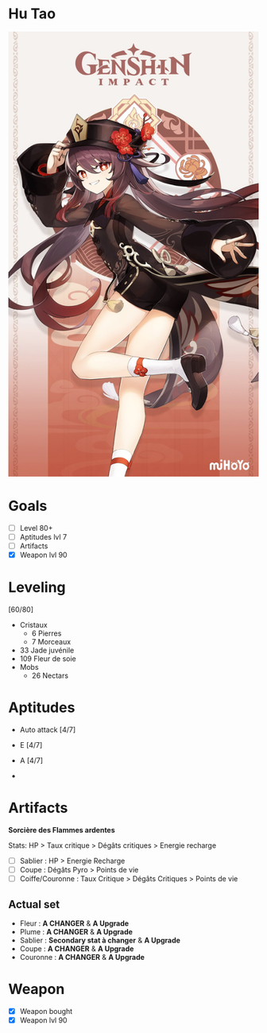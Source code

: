 # Hu Tao

![Hu Tao picture](Pictures/Hu_Tao_picture.jpg)

# Goals

- [ ] Level 80+  
- [ ] Aptitudes lvl 7  
- [ ] Artifacts  
- [x] Weapon lvl 90

# Leveling

[60/80]
* Cristaux
  * 6 Pierres
  * 7 Morceaux
* 33 Jade juvénile
* 109 Fleur de soie
* Mobs
  * 26 Nectars

# Aptitudes

* Auto attack [4/7]
* E [4/7]
* A [4/7]

*


# Artifacts

 **Sorcière des Flammes ardentes**

Stats: HP > Taux critique > Dégâts critiques > Energie recharge

- [ ] Sablier : HP > Energie Recharge  
- [ ] Coupe : Dégâts Pyro > Points de vie  
- [ ] Coiffe/Couronne : Taux Critique > Dégâts Critiques > Points de vie

## Actual set

* Fleur :   **A CHANGER** & **A Upgrade**
* Plume : **A CHANGER** & **A Upgrade**
* Sablier : **Secondary stat à changer** & **A Upgrade**
* Coupe : **A CHANGER** & **A Upgrade**
* Couronne :  **A CHANGER** & **A Upgrade**

# Weapon

- [x] Weapon bought
- [x] Weapon lvl 90
